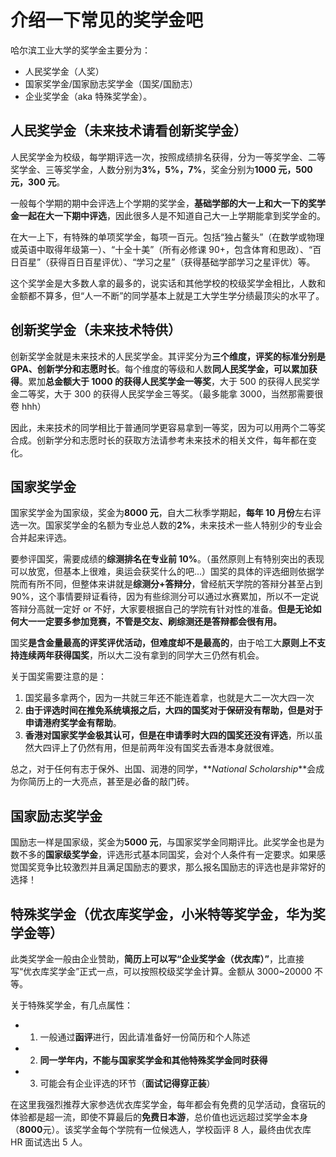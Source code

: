 # 介绍一下常见的奖学金吧

哈尔滨工业大学的奖学金主要分为：

- 人民奖学金（人奖）
- 国家奖学金/国家励志奖学金（国奖/国励志）
- 企业奖学金（aka 特殊奖学金）。

## 人民奖学金（未来技术请看创新奖学金）

人民奖学金为校级，每学期评选一次，按照成绩排名获得，分为一等奖学金、二等奖学金、三等奖学金，人数分别为**3%，5%，7%**，奖金分别为**1000 元，500 元，300 元**。

一般每个学期的期中会评选上个学期的奖学金，**基础学部的大一上和大一下的奖学金一起在大一下期中评选**，因此很多人是不知道自己大一上学期能拿到奖学金的。

在大一上下，有特殊的单项奖学金，每项一百元。包括“独占鳌头”（在数学或物理或英语中取得年级第一）、“十全十美”（所有必修课 90+，包含体育和思政）、“百日百星”（获得百日百星评优）、“学习之星”（获得基础学部学习之星评优）等。

这个奖学金是大多数人拿的最多的，说实话和其他学校的校级奖学金相比，人数和金额都不算多，但“人一不断”的同学基本上就是工大学生学分绩最顶尖的水平了。

## 创新奖学金（未来技术特供）

创新奖学金就是未来技术的人民奖学金。其评奖分为**三个维度，评奖的标准分别是 GPA、创新学分和志愿时长**。每个维度的等级和人数**同人民奖学金，可以累加获得**。累加**总金额大于 1000 的获得人民奖学金一等奖**，大于 500 的获得人民奖学金二等奖，大于 300 的获得人民奖学金三等奖。（最多能拿 3000，当然那需要很卷 hhh）

因此，未来技术的同学相比于普通同学更容易拿到一等奖，因为可以用两个二等奖合成。创新学分和志愿时长的获取方法请参考未来技术的相关文件，每年都在变化。

## 国家奖学金

国家奖学金为国家级，奖金为**8000 元**，自大二秋季学期起，**每年 10 月份**左右评选一次。国家奖学金的名额为专业总人数的**2%**，未来技术一些人特别少的专业会合并起来评选。

要参评国奖，需要成绩的**综测排名在专业前 10%**。（虽然原则上有特别突出的表现可以放宽，但基本上很难，奥运会获奖什么的吧...）国奖的具体的评选细则依据学院而有所不同，但整体来讲就是**综测分+答辩分**，曾经航天学院的答辩分甚至占到 90%，这个事情要辩证看待，因为有些综测分可以通过水赛累加，所以不一定说答辩分高就一定好 or 不好，大家要根据自己的学院有针对性的准备。**但是无论如何大一一定要多参加竞赛，不管是交友、刷综测还是答辩都会很有用。**

国奖**是含金量最高的评奖评优活动，但难度却不是最高的**，由于哈工大**原则上不支持连续两年获得国奖**，所以大二没有拿到的同学大三仍然有机会。

关于国奖需要注意的是：

1. 国奖最多拿两个，因为一共就三年还不能连着拿，也就是大二一次大四一次
2. **由于评选时间在推免系统填报之后，大四的国奖对于保研没有帮助，但是对于申请港府奖学金有帮助**。
3. **香港对国家奖学金极其认可，但是在申请季时大四的国奖还没有评选**，所以虽然大四评上了仍然有用，但是前两年没有国奖去香港本身就很难。

总之，对于任何有志于保外、出国、润港的同学，**_National Scholarship_**会成为你简历上的一大亮点，甚至是必备的敲门砖。

## 国家励志奖学金

国励志一样是国家级，奖金为**5000 元**，与国家奖学金同期评比。此奖学金也是为数不多的**国家级奖学金**，评选形式基本同国奖，会对个人条件有一定要求。如果感觉国奖竞争比较激烈并且满足国励志的要求，那么报名国励志的评选也是非常好的选择！

## 特殊奖学金（优衣库奖学金，小米特等奖学金，华为奖学金等）

此类奖学金一般由企业赞助，**简历上可以写“企业奖学金（优衣库）”**，比直接写“优衣库奖学金”正式一点，可以按照校级奖学金计算。金额从 3000~20000 不等。

关于特殊奖学金，有几点属性：

- 1. 一般通过**函评**进行，因此请准备好一份简历和个人陈述
- 2. **同一学年内，不能与国家奖学金和其他特殊奖学金同时获得**
- 3. 可能会有企业评选的环节（**面试记得穿正装**）

在这里我强烈推荐大家参选优衣库奖学金，每年都会有免费的见学活动，食宿玩的体验都是超一流，即使不算最后的**免费日本游**，总价值也远远超过奖学金本身（**8000**元）。该奖学金每个学院有一位候选人，学校函评 8 人，最终由优衣库 HR 面试选出 5 人。
